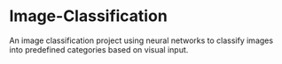 # Image-Classification
An image classification project using neural networks to classify images into predefined categories based on visual input.
